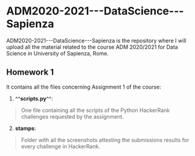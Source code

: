 # ADM2020-2021---DataScience---Sapienza

ADM2020-2021---DataScience---Sapienza is the repository where I will upload 
all the material related to the course ADM 2020/2021 for Data Science in University of Sapienza, Rome.

## Homework 1

It contains all the files concerning Assignment 1 of the course:
1.  ^^**scripts.py**^^:
> One file containing all the scripts of the Python HackerRank challenges requested by the assignment.
2.  **stamps**:
> Folder with all the screenshots attesting the submissions results for every challenge in HackerRank.




